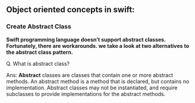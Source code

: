 ## Object oriented concepts in swift:




### Create Abstract Class

**Swift programming language doesn’t support abstract classes. Fortunately, there are workarounds. we take a look at two alternatives to the abstract class pattern.**

Q. What is abstract class?

Ans: **Abstract** classes are classes that contain one or more abstract methods. An abstract method is a method that is declared, but contains no implementation. Abstract classes may not be instantiated, and require subclasses to provide implementations for the abstract methods.



 